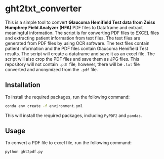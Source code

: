 # ght2txt_converter

This is a simple tool to convert **Glaucoma Hemifield Test data from Zeiss Humphrey Field Analyzer (HFA)** PDF files to Dataframe and extract meaningful information. The script is for converting PDF files to EXCEL files and extracting patient information from text files. The text files are generated from PDF files by using OCR software. The text files contain patient information and the PDF files contain Glaucoma Hemifield Test results. The script will create a dataframe and save it as an excel file. The script will also crop the PDF files and save them as JPG files. This repository will not contain  `.pdf` file, however, there will be `.txt` file converted and anonymized from the `.pdf` file.

## Installation

To install the required packages, run the following command:

```bash
conda env create -f environment.yml
```

This will install the required packages, including `PyPDF2` and `pandas`.

## Usage

To convert a PDF file to excel file, run the following command:

```bash
python ght2pdf.py
```

